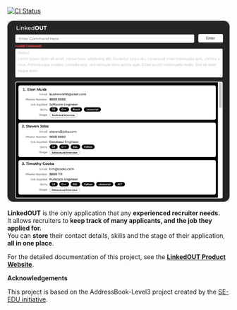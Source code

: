 [![CI Status](https://github.com/se-edu/addressbook-level3/workflows/Java%20CI/badge.svg)](https://github.com/se-edu/addressbook-level3/actions)

![Ui](docs/images/Ui.png)

**LinkedOUT** is the only application that any **experienced recruiter needs.** \
It allows recruiters to **keep track of many applicants, and the job they applied for.** \
You can **store** their contact details, skills and the stage of their application, **all in one place**.

For the detailed documentation of this project, see the **[LinkedOUT Product Website](https://ay2122s2-cs2103t-t09-2.github.io/tp/)**. 

**Acknowledgements**

This project is based on the AddressBook-Level3 project created by the [SE-EDU initiative](https://se-education.org).